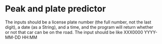 # Peak and plate predictor
The inputs should be a license plate number (the full number, not the last digit), a date (as a String), and a time, and the program will return whether or not that car can be on the road.
The input should be like XXX0000    YYYY-MM-DD  HH:MM
